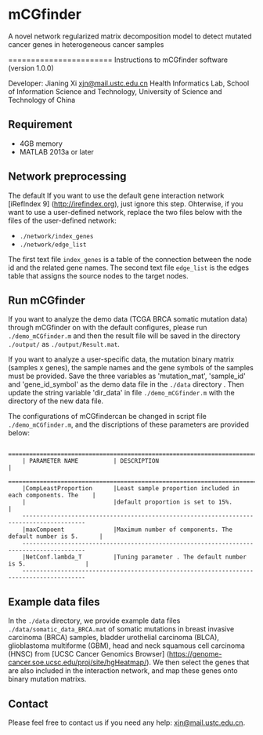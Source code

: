# mCGfinder
A novel network regularized matrix decomposition model to detect mutated cancer genes in heterogeneous cancer samples

=======================
Instructions to mCGfinder software (version 1.0.0)

Developer: Jianing Xi <xjn@mail.ustc.edu.cn>
Health Informatics Lab, School of Information Science and Technology,
University of Science and Technology of China


Requirement
------------------------
* 4GB memory
* MATLAB 2013a or later

Network preprocessing
------------------------
The default 
If you want to use the default gene interaction network [iRefIndex 9] (http://irefindex.org), just
ignore this step. Ohterwise, if you want to use a user-defined network, replace the two files below
with the files of the user-defined network:

* `./network/index_genes`
* `./network/edge_list`

The first text file `index_genes` is a table of the connection between the node id and the related 
gene names. The second text file `edge_list` is the edges table that assigns the source nodes to 
the target nodes.


Run mCGfinder
------------------------
If you want to analyze the demo data (TCGA BRCA somatic mutation data) through mCGfinder on with
the default configures, please run `./demo_mCGfinder.m` and then the result file will be saved
in the directory `./output/` as `./output/Result.mat`.

If you want to analyze a user-specific data, the mutation binary matrix (samples x genes), the sample
names and the gene symbols of the samples must be provided. Save the three variables as 'mutation_mat',
'sample_id' and 'gene_id_symbol'  as the demo data file in the `./data` directory . Then update the 
string variable 'dir_data' in file `./demo_mCGfinder.m` with the directory of the new data file.

The configurations of mCGfindercan be changed in script file `./demo_mCGfinder.m`, and the discriptions
of these parameters are provided below:

        ========================================================================================
        | PARAMETER NAME          | DESCRIPTION                                                |
        ========================================================================================
        |CompLeastProportion      |Least sample proportion included in each components. The    |
        |                         |default proportion is set to 15%.                           |
        ----------------------------------------------------------------------------------------
        |maxCompoent              |Maximum number of components. The default number is 5.      |
        ----------------------------------------------------------------------------------------
        |NetConf.lambda_T         |Tuning parameter . The default number is 5.                 |
        ----------------------------------------------------------------------------------------

Example data files
------------------------
In the `./data` directory, we provide example data files `./data/somatic_data_BRCA.mat` of somatic 
mutations in breast invasive carcinoma (BRCA) samples, bladder urothelial carcinoma (BLCA), glioblastoma
multiforme (GBM), head and neck squamous cell carcinoma (HNSC) from [UCSC Cancer Genomics Browser]
(https://genome-cancer.soe.ucsc.edu/proj/site/hgHeatmap/).
We then select the genes that are also included in the interaction network, and map these genes onto 
binary mutation matrixs.


Contact
------------------------
Please feel free to contact us if you need any help: <xjn@mail.ustc.edu.cn>.